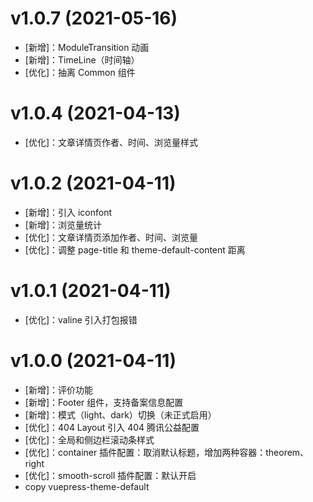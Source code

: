 # v1.0.7 (2021-05-16)

- [新增]：ModuleTransition 动画
- [新增]：TimeLine（时间轴）
- [优化]：抽离 Common 组件

# v1.0.4 (2021-04-13)

- [优化]：文章详情页作者、时间、浏览量样式

# v1.0.2 (2021-04-11)

- [新增]：引入 iconfont
- [新增]：浏览量统计
- [优化]：文章详情页添加作者、时间、浏览量
- [优化]：调整 page-title 和 theme-default-content 距离

# v1.0.1 (2021-04-11)

- [优化]：valine 引入打包报错

# v1.0.0 (2021-04-11)

- [新增]：评价功能
- [新增]：Footer 组件，支持备案信息配置
- [新增]：模式（light、dark）切换（未正式启用）
- [优化]：404 Layout 引入 404 腾讯公益配置
- [优化]：全局和侧边栏滚动条样式
- [优化]：container 插件配置：取消默认标题，增加两种容器：theorem、right
- [优化]：smooth-scroll 插件配置：默认开启
- copy vuepress-theme-default
